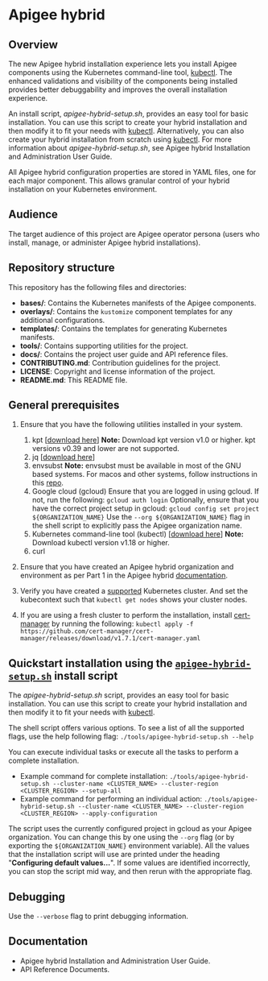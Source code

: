 # Apigee hybrid

## Overview

The new Apigee hybrid installation experience lets you install Apigee
components using the Kubernetes command-line tool, [kubectl](https://kubernetes.io/docs/tasks/tools/#kubectl). The enhanced
validations and visibility of the components being installed provides better
debuggability and improves the overall installation experience.

An install script, *apigee-hybrid-setup.sh*, provides an easy tool for basic
installation. You can use this script to create your hybrid installation and then
modify it to fit your needs with [kubectl](https://kubernetes.io/docs/tasks/tools/#kubectl). Alternatively, you can also create
your hybrid installation from scratch using [kubectl](https://kubernetes.io/docs/tasks/tools/#kubectl). For more information about *apigee-hybrid-setup.sh*, see Apigee hybrid Installation and Administration User Guide.

All Apigee hybrid configuration properties are stored in YAML files, one for
each major component. This allows granular control of your hybrid
installation on your Kubernetes environment.

## Audience

The target audience of this project are Apigee operator persona (users who
install, manage, or administer Apigee hybrid installations).

## Repository structure

This repository has the following files and directories:

*   **bases/**: Contains the Kubernetes manifests of the Apigee components.
*   **overlays/**: Contains the `kustomize` component templates for any additional  configurations.
*   **templates/**: Contains the templates for generating Kubernetes manifests.
*   **tools/**: Contains supporting utilities for the project.
*   **docs/**: Contains the project user guide and API reference files.
*   **CONTRIBUTING.md**: Contribution guidelines for the project.
*   **LICENSE**: Copyright and license information of the project.
*   **README.md**: This README file.

## General prerequisites

1. Ensure that you have the following utilities installed in your system.

    1.  kpt [[download here](https://kpt.dev/installation/)]
    **Note:** Download kpt version v1.0 or higher. kpt versions v0.39 and lower are not supported.
    2.  jq [[download here](https://stedolan.github.io/jq/download/)]
    3.  envsubst
    **Note:** envsubst must be available in most of the GNU based systems. For macos and other systems, follow instructions in this [repo](https://github.com/a8m/envsubst).
    4.  Google cloud (gcloud)
    Ensure that you are logged in using gcloud. If not, run the following:
    `gcloud auth login`
    Optionally, ensure that you have the correct project setup in gcloud:
    `gcloud config set project ${ORGANIZATION_NAME}`
    Use the `--org ${ORGANIZATION_NAME}` flag in the shell script to explicitly pass the Apigee organization name.
    5.  Kubernetes command-line tool (kubectl) [[download here](https://kubernetes.io/docs/tasks/tools/#kubectl)]
    **Note:** Download kubectl version v1.18 or higher.
     6.  curl

2. Ensure that you have created an Apigee hybrid organization and environment as per Part 1 in the Apigee hybrid [documentation](https://cloud.google.com/apigee/docs/hybrid/latest/precog-overview).

3. Verify you have created a [supported](https://cloud.google.com/apigee/docs/hybrid/supported-platforms) Kubernetes cluster. And set the kubecontext such that `kubectl get nodes` shows your cluster nodes.

4. If you are using a fresh cluster to perform the installation, install [cert-manager](https://cert-manager.io/docs/reference/api-docs/) by running the following:
    `kubectl apply -f https://github.com/cert-manager/cert-manager/releases/download/v1.7.1/cert-manager.yaml`

## Quickstart installation using the [`apigee-hybrid-setup.sh`](tools/apigee-hybrid-setup.sh) install script

The *apigee-hybrid-setup.sh* script, provides an easy tool for basic
installation. You can use this script to create your hybrid installation and then
modify it to fit your needs with [kubectl](https://kubernetes.io/docs/tasks/tools/#kubectl).

The shell script offers various options. To see a list of all the supported
flags, use the help following flag:
`./tools/apigee-hybrid-setup.sh --help`

You can execute individual tasks or execute all the tasks to perform a complete
installation.

*   Example command for complete installation:
`./tools/apigee-hybrid-setup.sh --cluster-name <CLUSTER_NAME> --cluster-region <CLUSTER_REGION> --setup-all`
*   Example command for performing an individual action:
`./tools/apigee-hybrid-setup.sh --cluster-name <CLUSTER_NAME> --cluster-region <CLUSTER_REGION> --apply-configuration`

The script uses the currently configured project in gcloud as your Apigee
organization. You can change this by one using the `--org` flag (or by exporting
the `${ORGANIZATION_NAME}` environment variable).
All the values that the installation script will use are printed under the heading "**Configuring
default values...**".
If some values are identified incorrectly, you can stop the script mid way, and then rerun with the appropriate flag.

## Debugging

Use the `--verbose` flag to print debugging information.

## Documentation

*   Apigee hybrid Installation and Administration User Guide.
*   API Reference Documents.
